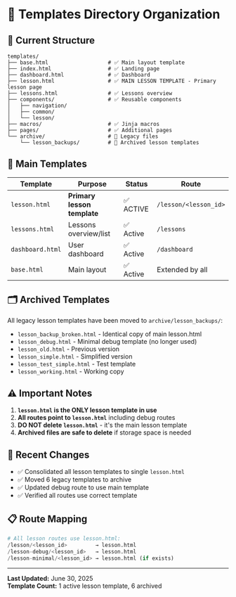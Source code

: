 # 📁 Templates Directory Organization

## 🎯 **Current Structure**

```
templates/
├── base.html                   # ✅ Main layout template
├── index.html                  # ✅ Landing page  
├── dashboard.html              # ✅ Dashboard
├── lesson.html                 # ✅ MAIN LESSON TEMPLATE - Primary lesson page
├── lessons.html                # ✅ Lessons overview
├── components/                 # ✅ Reusable components
│   ├── navigation/
│   ├── common/
│   └── lesson/
├── macros/                     # ✅ Jinja macros
├── pages/                      # ✅ Additional pages
└── archive/                    # 📁 Legacy files
    └── lesson_backups/         # 📁 Archived lesson templates
```

## 🔧 **Main Templates**

| Template | Purpose | Status | Route |
|----------|---------|--------|-------|
| `lesson.html` | **Primary lesson template** | ✅ ACTIVE | `/lesson/<lesson_id>` |
| `lessons.html` | Lessons overview/list | ✅ Active | `/lessons` |
| `dashboard.html` | User dashboard | ✅ Active | `/dashboard` |
| `base.html` | Main layout | ✅ Active | Extended by all |

## 🗂️ **Archived Templates**

All legacy lesson templates have been moved to `archive/lesson_backups/`:

- `lesson_backup_broken.html` - Identical copy of main lesson.html
- `lesson_debug.html` - Minimal debug template (no longer used)
- `lesson_old.html` - Previous version
- `lesson_simple.html` - Simplified version
- `lesson_test_simple.html` - Test template
- `lesson_working.html` - Working copy

## ⚠️ **Important Notes**

1. **`lesson.html` is the ONLY lesson template in use**
2. **All routes point to `lesson.html`** including debug routes
3. **DO NOT delete `lesson.html`** - it's the main lesson template
4. **Archived files are safe to delete** if storage space is needed

## 🔄 **Recent Changes**

- ✅ Consolidated all lesson templates to single `lesson.html`
- ✅ Moved 6 legacy templates to archive
- ✅ Updated debug route to use main template
- ✅ Verified all routes use correct template

## 📋 **Route Mapping**

```python
# All lesson routes use lesson.html:
/lesson/<lesson_id>         → lesson.html
/lesson-debug/<lesson_id>   → lesson.html  
/lesson-minimal/<lesson_id> → lesson.html (if exists)
```

---

**Last Updated:** June 30, 2025  
**Template Count:** 1 active lesson template, 6 archived
